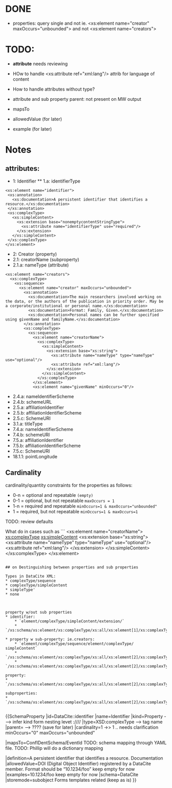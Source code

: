 
 # DONE
* properties: query single and not
    ie.  <xs:element name="creator" maxOccurs="unbounded">
        and not <xs:element name="creators">

# TODO:
* **attribute** needs reviewing
* HOw to handle <xs:attribute ref="xml:lang"/> attrib for language of
content
* How to handle attributes without type?
* attribute and sub property parent: not present on MW output

* mapsTo
* allowedValue (for later)
* example (for later)


# Notes
## attributes:
* 1: Identifier
** 1.a: identifierType
 ```
<xs:element name="identifier">
  <xs:annotation>
    <xs:documentation>A persistent identifier that identifies a resource.</xs:documentation>
  </xs:annotation>
  <xs:complexType>
    <xs:simpleContent>
      <xs:extension base="nonemptycontentStringType">
        <xs:attribute name="identifierType" use="required"/>
      </xs:extension>
    </xs:simpleContent>
  </xs:complexType>
</xs:element>
```
 * 2: Creator       (property)
 * 2.1: creatorName (subproperty) 
 * 2.1.a: nameType  (attribute)
```
<xs:element name="creators">
  <xs:complexType>
    <xs:sequence>
      <xs:element name="creator" maxOccurs="unbounded">
        <xs:annotation>
          <xs:documentation>The main researchers involved working on the data, or the authors of the publication in priority order. May be a corporate/institutional or personal name.</xs:documentation>
          <xs:documentation>Format: Family, Given.</xs:documentation>
          <xs:documentation>Personal names can be further specified using givenName and familyName.</xs:documentation>
        </xs:annotation>
        <xs:complexType>
          <xs:sequence>
            <xs:element name="creatorName">
              <xs:complexType>
                <xs:simpleContent>
                  <xs:extension base="xs:string">
                    <xs:attribute name="nameType" type="nameType" use="optional"/>
                    <xs:attribute ref="xml:lang"/>
                  </xs:extension>
                </xs:simpleContent>
              </xs:complexType>
            </xs:element>
            <xs:element name="givenName" minOccurs="0"/>

```
* 2.4.a: nameIdentifierScheme
* 2.4.b: schemeURL
* 2.5.a: affiliationIdentifier
* 2.5.b: affiliationIdentifierScheme
* 2.5.c: SchemeURI
* 3.1.a: titleType
* 7.4.a: nameIdentifierScheme
* 7.4.b: schemeURI
* 7.5.a: affiliationIdentifier
* 7.5.b: affiliationIdentifierScheme
* 7.5.c: SchemeURI
* 18.1.1: pointLongitude

## Cardinality
cardinality/quantity constraints for the properties as follows:
* 0-n = optional and repeatable  `(empty)`
* 0-1 = optional, but not repeatable `maxOccurs = 1`
* 1-n = required and repeatable   `minOccurs=1 & maxOccurs="unbounded"`
* 1 = required, but not repeatable   `minOccurs=1 & maxOccurs=1`

TODO: review defaults

What do in cases such as ```
                    <xs:element name="creatorName">
                      <xs:complexType>
                        <xs:simpleContent>
                          <xs:extension base="xs:string">
                            <xs:attribute name="nameType" type="nameType" use="optional"/>
                            <xs:attribute ref="xml:lang"/>
                          </xs:extension>
                        </xs:simpleContent>
                      </xs:complexType>
                    </xs:element>
```

## on Destinguishing between properties and sub properties

Types in DataCite XML:
* complexType/sequence
* complexType/simpleContent
* simpleType'
* none



property w/out sub properties
* identifier:
    * `element/complexType/simpleContent/extension/`
    * `/xs:schema/xs:element/xs:complexType/xs:all/xs:element[1]/xs:complexType/xs:simpleContent/xs:extension`

* property w sub-property: ie.creators:
    * `element/complexType/sequence/element/complexType/ simpleContent`
    * `/xs:schema/xs:element/xs:complexType/xs:all/xs:element[2]/xs:complexType/xs:sequence/xs:element/xs:complexType/xs:sequence/xs:element[1]`
    * `/xs:schema/xs:element/xs:complexType/xs:all/xs:element[2]/xs:complexType/xs:sequence/xs:element/xs:complexType/xs:sequence/xs:element[2]/@name`

property:
* `/xs:schema/xs:element/xs:complexType/xs:all/xs:element[2]/xs:complexType/xs:sequence/xs:element/`

subproperties:
* `/xs:schema/xs:element/xs:complexType/xs:all/xs:element[2]/xs:complexType/xs:sequence/xs:element/xs:complexType/xs:sequence/xs:element`


```
{{SchemaProperty
|id=DataCite::identifier
|name=Identifier
|kind=Property  ---> infer kind form nesting levet :////
|type=XSD:complexType --> tag name
|parent=     --> ???? (save for later)
|cardinality=1   ->> 1  .. needs clarification
      minOccurs="0" maxOccurs="unbounded"

|mapsTo=ConfIDentSchema/EventId
    TODO: schema mapping through YAML file.
    TODO: Phillip will do a dictionary mapping

|definition=A persistent identifier that identifies a resource.
            Documentation
|allowedValue=DOI (Digital Object Identifier) registered by a DataCite member. Format should be “10.1234/foo”
    keep empty for now
|examples=10.1234/foo
    keep empty for now
|schema=DataCite
|storemode=subobject
    Forms templates related (keep as is)
}}


```
